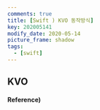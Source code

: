 ```yaml
---
comments: true
title: [Swift ) KVO 동작방식]
key: 202005141
modify_date: 2020-05-14
picture_frame: shadow
tags:
  - [swift]
---
```


## KVO

#### Reference)
